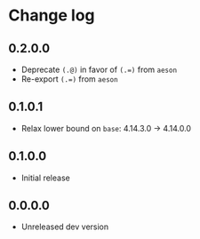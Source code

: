 # Change log

## 0.2.0.0

* Deprecate `(.@)` in favor of `(.=)` from `aeson`
* Re-export `(.=)` from `aeson`

## 0.1.0.1

* Relax lower bound on `base`: 4.14.3.0 -> 4.14.0.0

## 0.1.0.0

* Initial release

## 0.0.0.0

* Unreleased dev version
